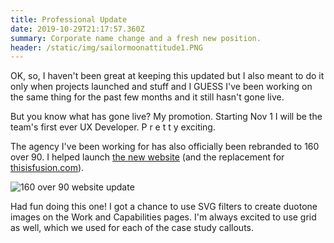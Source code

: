```yaml
---
title: Professional Update
date: 2019-10-29T21:17:57.360Z
summary: Corporate name change and a fresh new position.
header: /static/img/sailormoonattitude1.PNG
---
```

OK, so, I haven't been great at keeping this updated but I also meant to do it only when projects launched and stuff and I GUESS I've been working on the same thing for the past few months and it still hasn't gone live.

But you know what has gone live? My promotion. Starting Nov 1 I will be the team's first ever UX Developer. P r e t t y exciting.

The agency I've been working for has also officially been rebranded to 160 over 90. I helped launch [the new website](https://160over90.com) (and the replacement for [thisisfusion.com](https://thisisfusion.com)).

![160 over 90 website update](/static/img/screencapture-160over90-2019-10-29-16_41_27.jpg)

Had fun doing this one! I got a chance to use SVG filters to create duotone images on the Work and Capabilities pages. I'm always excited to use grid as well, which we used for each of the case study callouts.

